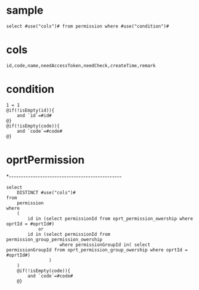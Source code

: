 sample
===
	select #use("cols")# from permission where #use("condition")#
cols
===
	id,code,name,needAccessToken,needCheck,createTime,remark
condition
===
	1 = 1
	@if(!isEmpty(id)){
		and `id`=#id#
	@}
	@if(!isEmpty(code)){
		and `code`=#code#
	@}

oprtPermission
===
*-----------------------------------------------

	select 
		DISTINCT #use("cols")# 
	from 
		permission
	where 
		(
			id in (select permissionId from oprt_permission_owership where oprtId = #oprtId#)
				or 
			id in (select permissionId from permission_group_permission_owership 
						where permissionGroupId in( select permissionGroupId from oprt_permission_group_owership where oprtId = #oprtId#)
					)
		)
		@if(!isEmpty(code)){
	 		and `code`=#code#
		@}
